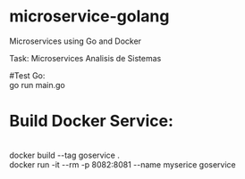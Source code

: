 # microservice-golang
Microservices using Go and Docker

Task: Microservices
Analisis de Sistemas

#Test Go:
<br> go run main.go

# Build Docker Service:
<br> docker build --tag goservice .
<br> docker run -it --rm -p 8082:8081 --name myserice goservice
